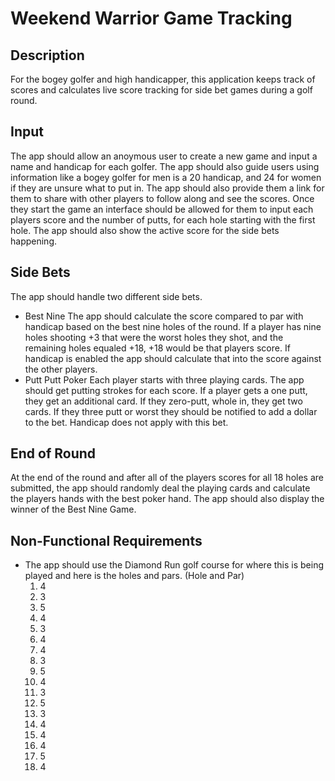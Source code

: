 # Weekend Warrior Game Tracking

## Description

For the bogey golfer and high handicapper, this application keeps track of scores and calculates live score tracking for side bet games during a golf round. 

## Input

The app should allow an anoymous user to create a new game and input a name and handicap for each golfer. The app should also guide users using information like a bogey golfer for men is a 20 handicap, and 24 for women if they are unsure what to put in. The app should also provide them a link for them to share with other players to follow along and see the scores. Once they start the game an interface should be allowed for them to input each players score and the number of putts, for each hole starting with the first hole. The app should also show the active score for the side bets happening.

## Side Bets

The app should handle two different side bets.
- Best Nine
    The app should calculate the score compared to par with handicap based on the best nine holes of the round. If a player has nine holes shooting +3 that were the worst holes they shot, and the remaining holes equaled +18, +18 would be that players score. If handicap is enabled the app should calculate that into the score against the other players. 
- Putt Putt Poker
    Each player starts with three playing cards. The app should get putting strokes for each score. If a player gets a one putt, they get an additional card. If they zero-putt, whole in, they get two cards. If they three putt or worst they should be notified to add a dollar to the bet. Handicap does not apply with this bet. 

## End of Round

At the end of the round and after all of the players scores for all 18 holes are submitted, the app should randomly deal the playing cards and calculate the players hands with the best poker hand. The app should also display the winner of the Best Nine Game.

## Non-Functional Requirements

- The app should use the Diamond Run golf course for where this is being played and here is the holes and pars. (Hole and Par)
    1. 4	
    2. 3	
    3. 5	
    4. 4	
    5. 3	
    6. 4
    7. 4
    8. 3
    9. 5
    10. 4
    11. 3
    12. 5
    13.	3
    14.	4
    15.	4
    16.	4
    17.	5
    18.	4